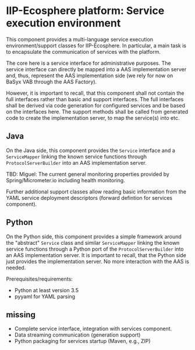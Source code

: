 # IIP-Ecosphere platform: Service execution environment

This component provides a multi-language service execution environment/support classes for IIP-Ecosphere. In particular,
a main task is to encapsulate the communication of services with the platform. 

The core here is a service interface for administrative purposes. The service interface can directly be mapped into a AAS implementation server and, thus, represent the AAS implementation side (we rely for now on BaSyx VAB through the AAS Factory).

However, it is important to recall, that this component shall not contain the full interfaces rather than basic and support interfaces. The full interfaces shall be derived via code generation for configured services and be based on the interfaces here. The support methods shall be called from generated code to create the implementation server, to map the service(s) into etc.

## Java

On the Java side, this component provides the ``Service`` interface and a ``ServiceMapper`` linking the known service functions through ``ProtocolServerBuilder`` into an AAS implementation server. 

TBD: Miguel: The current general monitoring properties provided by Spring/Micrometer.io including health monitoring.

Further additional support classes allow reading basic information from the YAML service deployment descriptors (forward defintion for services component).

## Python

On the Python side, this component provides a simple framework around the "abstract" ``Service`` class and similar ``ServiceMapper`` linking the known service functions through a Python port of the ``ProtocolServerBuilder`` into an AAS implementation server. It is important to recall, that the Python side just provides the implementation server. No more interaction with the AAS is needed. 

Prerequisites/requirements:

- Python at least version 3.5
- pyyaml for YAML parsing 

## missing

* Complete service interface, integration with services component.
* Data streaming communication (generation support)
* Python packaging for services startup (Maven, e.g., ZIP)
